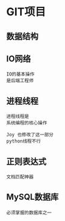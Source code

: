 # GIT项目
## 数据结构
## IO网络
    IO的基本操作
    是后端工程师
## 进程线程

    进程线程是
    系统编程的核心操作

    Joy 也修改了这一部分
    python线程不行
## 正则表达式
    文档匹配神器
## MySQL数据库
    必须掌握的数据库之一
